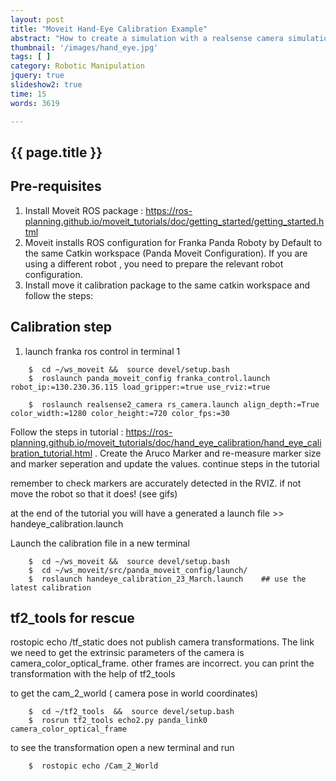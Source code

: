 ```yaml
---
layout: post
title: "Moveit Hand-Eye Calibration Example"
abstract: "How to create a simulation with a realsense camera simulation and a custom gazebo world?"
thumbnail: '/images/hand_eye.jpg'
tags: [ ]
category: Robotic Manipulation
jquery: true
slideshow2: true
time: 15
words: 3619

---
```

## {{ page.title }}


## Pre-requisites

1. Install Moveit ROS package : https://ros-planning.github.io/moveit_tutorials/doc/getting_started/getting_started.html
2. Moveit installs ROS configuration for Franka Panda Roboty by Default to the same Catkin workspace (Panda Moveit Configuration). If you are using a different robot , you need to prepare the relevant robot configuration.
3. Install move it calibration package to the same catkin workspace and follow the steps: 


## Calibration step
1. launch franka ros control in terminal 1 

```
    $  cd ~/ws_moveit &&  source devel/setup.bash
    $  roslaunch panda_moveit_config franka_control.launch robot_ip:=130.230.36.115 load_gripper:=true use_rviz:=true
```
```
    $  roslaunch realsense2_camera rs_camera.launch align_depth:=True color_width:=1280 color_height:=720 color_fps:=30
```

Follow the steps in tutorial : https://ros-planning.github.io/moveit_tutorials/doc/hand_eye_calibration/hand_eye_calibration_tutorial.html .
Create the Aruco Marker and re-measure marker size and marker seperation and update the values. continue steps in the tutorial

remember to check markers are accurately detected in the RVIZ. if not move the robot so that it does! (see gifs)

at the end of the tutorial you will have a generated a launch file >> handeye_calibration.launch

Launch the calibration file in a new terminal

```
    $  cd ~/ws_moveit &&  source devel/setup.bash
    $  cd ~/ws_moveit/src/panda_moveit_config/launch/
    $  roslaunch handeye_calibration_23_March.launch    ## use the latest calibration
```

## tf2_tools for rescue
rostopic echo /tf_static does not publish camera transformations.
The link we need to get the extrinsic parameters of the camera is camera_color_optical_frame. other frames are incorrect. you can print the transformation with the help of tf2_tools 

to get the cam_2_world ( camera pose in world coordinates)

```
    $  cd ~/tf2_tools  &&  source devel/setup.bash
    $  rosrun tf2_tools echo2.py panda_link0 camera_color_optical_frame
```
to see the transformation open a new terminal and run
```
    $  rostopic echo /Cam_2_World
```